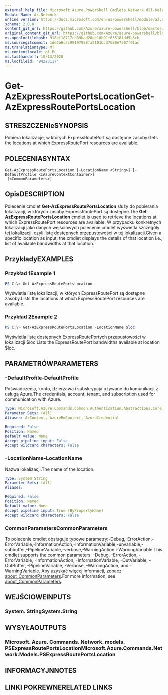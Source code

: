 ```yaml
---
external help file: Microsoft.Azure.PowerShell.Cmdlets.Network.dll-Help.xml
Module Name: Az.Network
online version: https://docs.microsoft.com/en-us/powershell/module/az.network/get-azexpressrouteportslocation
schema: 2.0.0
content_git_url: https://github.com/Azure/azure-powershell/blob/master/src/Network/Network/help/Get-AzExpressRoutePortsLocation.md
original_content_git_url: https://github.com/Azure/azure-powershell/blob/master/src/Network/Network/help/Get-AzExpressRoutePortsLocation.md
ms.openlocfilehash: 918ef18717cb09bad28ee10b91f635181dd5b3cb
ms.sourcegitcommit: 1de2b6c3c99197958fa2101bc37680e7507f91ac
ms.translationtype: MT
ms.contentlocale: pl-PL
ms.lasthandoff: 10/13/2020
ms.locfileid: "94223117"
---
```

# <span data-ttu-id="88670-101">Get-AzExpressRoutePortsLocation</span><span class="sxs-lookup"><span data-stu-id="88670-101">Get-AzExpressRoutePortsLocation</span></span>

## <span data-ttu-id="88670-102">STRESZCZENIe</span><span class="sxs-lookup"><span data-stu-id="88670-102">SYNOPSIS</span></span>
<span data-ttu-id="88670-103">Pobiera lokalizacje, w których ExpressRoutePort są dostępne zasoby.</span><span class="sxs-lookup"><span data-stu-id="88670-103">Gets the locations at which ExpressRoutePort resources are available.</span></span>

## <span data-ttu-id="88670-104">POLECENIA</span><span class="sxs-lookup"><span data-stu-id="88670-104">SYNTAX</span></span>

```
Get-AzExpressRoutePortsLocation [-LocationName <String>] [-DefaultProfile <IAzureContextContainer>]
 [<CommonParameters>]
```

## <span data-ttu-id="88670-105">Opis</span><span class="sxs-lookup"><span data-stu-id="88670-105">DESCRIPTION</span></span>
<span data-ttu-id="88670-106">Polecenie cmdlet **Get-AzExpressRoutePortsLocation** służy do pobierania lokalizacji, w których zasoby ExpressRoutePort są dostępne.</span><span class="sxs-lookup"><span data-stu-id="88670-106">The **Get-AzExpressRoutePortsLocation** cmdlet is used to retrieve the locations at which ExpressRoutePort resources are available.</span></span> <span data-ttu-id="88670-107">W przypadku konkretnych lokalizacji jako danych wejściowych polecenie cmdlet wyświetla szczegóły tej lokalizacji, czyli listę dostępnych przepustowości w tej lokalizacji.</span><span class="sxs-lookup"><span data-stu-id="88670-107">Given a specific location as input, the cmdlet displays the details of that location i.e., list of available bandwidths at that location.</span></span>

## <span data-ttu-id="88670-108">Przykłady</span><span class="sxs-lookup"><span data-stu-id="88670-108">EXAMPLES</span></span>

### <span data-ttu-id="88670-109">Przykład 1</span><span class="sxs-lookup"><span data-stu-id="88670-109">Example 1</span></span>
```powershell
PS C:\> Get-AzExpressRoutePortsLocation
```

<span data-ttu-id="88670-110">Wyświetla listę lokalizacji, w których ExpressRoutePort są dostępne zasoby.</span><span class="sxs-lookup"><span data-stu-id="88670-110">Lists the locations at which ExpressRoutePort resources are available.</span></span>

### <span data-ttu-id="88670-111">Przykład 2</span><span class="sxs-lookup"><span data-stu-id="88670-111">Example 2</span></span>
```powershell
PS C:\> Get-AzExpressRoutePortsLocation -LocationName $loc
```

<span data-ttu-id="88670-112">Wyświetla listę dostępnych ExpressRoutePortych przepustowości w lokalizacji $loc.</span><span class="sxs-lookup"><span data-stu-id="88670-112">Lists the ExpressRoutePort bandwidths available at location $loc.</span></span>

## <span data-ttu-id="88670-113">PARAMETRÓW</span><span class="sxs-lookup"><span data-stu-id="88670-113">PARAMETERS</span></span>

### <span data-ttu-id="88670-114">-DefaultProfile</span><span class="sxs-lookup"><span data-stu-id="88670-114">-DefaultProfile</span></span>
<span data-ttu-id="88670-115">Poświadczenia, konto, dzierżawa i subskrypcja używane do komunikacji z usługą Azure.</span><span class="sxs-lookup"><span data-stu-id="88670-115">The credentials, account, tenant, and subscription used for communication with Azure.</span></span>

```yaml
Type: Microsoft.Azure.Commands.Common.Authentication.Abstractions.Core.IAzureContextContainer
Parameter Sets: (All)
Aliases: AzContext, AzureRmContext, AzureCredential

Required: False
Position: Named
Default value: None
Accept pipeline input: False
Accept wildcard characters: False
```

### <span data-ttu-id="88670-116">-LocationName</span><span class="sxs-lookup"><span data-stu-id="88670-116">-LocationName</span></span>
<span data-ttu-id="88670-117">Nazwa lokalizacji.</span><span class="sxs-lookup"><span data-stu-id="88670-117">The name of the location.</span></span>

```yaml
Type: System.String
Parameter Sets: (All)
Aliases:

Required: False
Position: Named
Default value: None
Accept pipeline input: True (ByPropertyName)
Accept wildcard characters: False
```

### <span data-ttu-id="88670-118">CommonParameters</span><span class="sxs-lookup"><span data-stu-id="88670-118">CommonParameters</span></span>
<span data-ttu-id="88670-119">To polecenie cmdlet obsługuje typowe parametry:-Debug,-ErrorAction,-ErrorVariable,-InformationAction,-InformationVariable,-unvariable,-subbuffer,-PipelineVariable,-verbose,-WarningAction i-WarningVariable.</span><span class="sxs-lookup"><span data-stu-id="88670-119">This cmdlet supports the common parameters: -Debug, -ErrorAction, -ErrorVariable, -InformationAction, -InformationVariable, -OutVariable, -OutBuffer, -PipelineVariable, -Verbose, -WarningAction, and -WarningVariable.</span></span> <span data-ttu-id="88670-120">Aby uzyskać więcej informacji, zobacz [about_CommonParameters](http://go.microsoft.com/fwlink/?LinkID=113216).</span><span class="sxs-lookup"><span data-stu-id="88670-120">For more information, see [about_CommonParameters](http://go.microsoft.com/fwlink/?LinkID=113216).</span></span>

## <span data-ttu-id="88670-121">WEJŚCIOWE</span><span class="sxs-lookup"><span data-stu-id="88670-121">INPUTS</span></span>

### <span data-ttu-id="88670-122">System. String</span><span class="sxs-lookup"><span data-stu-id="88670-122">System.String</span></span>

## <span data-ttu-id="88670-123">WYSYŁA</span><span class="sxs-lookup"><span data-stu-id="88670-123">OUTPUTS</span></span>

### <span data-ttu-id="88670-124">Microsoft. Azure. Commands. Network. models. PSExpressRoutePortsLocation</span><span class="sxs-lookup"><span data-stu-id="88670-124">Microsoft.Azure.Commands.Network.Models.PSExpressRoutePortsLocation</span></span>

## <span data-ttu-id="88670-125">INFORMACYJN</span><span class="sxs-lookup"><span data-stu-id="88670-125">NOTES</span></span>

## <span data-ttu-id="88670-126">LINKI POKREWNE</span><span class="sxs-lookup"><span data-stu-id="88670-126">RELATED LINKS</span></span>
